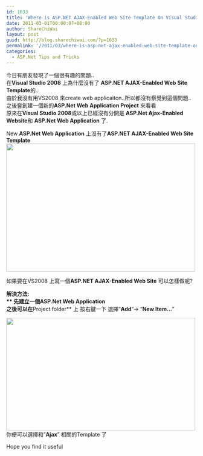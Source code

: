 ```yaml
---
id: 1633
title: 'Where is ASP.NET AJAX-Enabled Web Site Template On Visual Studio 2008 &#8211; 在VS2008 上如何建立一個ASP.NET AJAX-Enabled Web Site'
date: 2011-03-01T00:00:07+08:00
author: ShareChiWai
layout: post
guid: http://blog.sharechiwai.com/?p=1633
permalink: '/2011/03/where-is-asp-net-ajax-enabled-web-site-template-on-visual-studio-2008-%e5%9c%a8vs2008-%e4%b8%8a%e5%a6%82%e4%bd%95%e5%bb%ba%e7%ab%8b%e4%b8%80%e5%80%8basp-net-ajax-enabled-web-site/'
categories:
  - ASP.Net Tips and Tricks
---
```

今日有朋友發現了一個很有趣的問題..  
在**Visual Studio 2008** 上為什麼沒有了 **ASP.NET AJAX-Enabled Web Site Template**的..  
由於我沒有用VS2008 來create web applicaiton..所以都沒有察覺到這個問題..  
之後嘗創建一個新的**ASP.Net Web Application Project** 來看看  
原來在**Visual Studio 2008**或以上已經沒有分開是 **ASP.Net Ajax-Enabled Website**和 **ASP.Net Web Application** 了.

New **ASP.Net Web Application** 上沒有了**ASP.NET AJAX-Enabled Web Site Template**  
[<img class="alignnone" title="ASP.Net Web Application" src="https://i1.wp.com/farm6.static.flickr.com/5011/5542669316_140941a4f9.jpg?resize=500%2C338" alt="" width="500" height="338" data-recalc-dims="1" />](https://i1.wp.com/farm6.static.flickr.com/5011/5542669316_140941a4f9.jpg)

如果要在VS2008 上寫一個**ASP.NET AJAX-Enabled Web Site** 可以怎樣做呢?

**解決方法:  
** 先建立一個ASP.Net Web Application  
之後可以在**Project folder** 上 按右鍵一下 選擇&#8221;**Add**&#8220;-> &#8220;**New Item&#8230;**&#8221;

[<img class="alignnone" title="ASP.Net Ajax Template" src="https://i0.wp.com/farm6.static.flickr.com/5294/5542669236_5a698a686a.jpg?resize=500%2C297" alt="" width="500" height="297" data-recalc-dims="1" />](https://i0.wp.com/farm6.static.flickr.com/5294/5542669236_5a698a686a.jpg)  
你便可以選擇和&#8221;**Ajax**&#8221; 相關的Template 了

Hope you find it useful